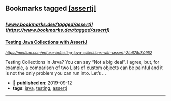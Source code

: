 ## Bookmarks tagged [[assertj]](https://www.bookmarks.dev/search?q=[assertj])

_<sup><sup>[www.bookmarks.dev/tagged/assertj](https://www.bookmarks.dev/tagged/assertj)</sup></sup>_
---
#### [Testing Java Collections with AssertJ](https://medium.com/enfuse-io/testing-java-collections-with-assertj-2fa678d80952)
_<sup>https://medium.com/enfuse-io/testing-java-collections-with-assertj-2fa678d80952</sup>_

Testing Collections in Java? You can say “Not a big deal”. I agree, but, for example, a comparison of two Lists of custom objects can be painful and it is not the only problem you can run into. Let’s ...
* :calendar: **published on**: 2019-09-12
* **tags**: [java](../tagged/java.md), [testing](../tagged/testing.md), [assertj](../tagged/assertj.md)
---
